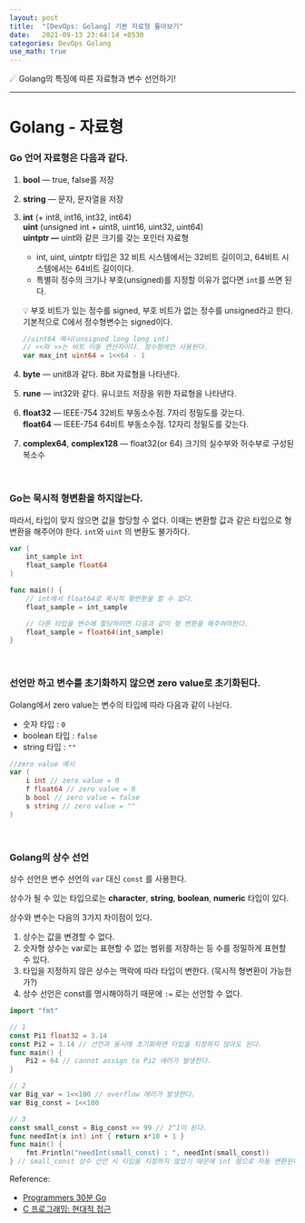 ```yaml
---
layout: post
title:  "[DevOps: Golang] 기본 자료형 톺아보기"
date:   2021-09-13 23:44:14 +0530
categories: DevOps Golang 
use_math: true
---
```

☄ Golang의 특징에 따른 자료형과 변수 선언하기!

_____________________________________



# Golang - 자료형

### Go 언어 자료형은 다음과 같다.

1. **bool** — true, false를 저장 
2. **string** — 문자, 문자열을 저장 
3. **int** (+ int8, int16, int32, int64) <br>
**uint** (unsigned int + uint8, uint16, uint32, uint64) <br>
**uintptr —** uint와 같은 크기를 갖는 포인터 자료형 <br>
   * int, uint, uintptr 타입은 32 비트 시스템에서는 32비트 길이이고, 64비트 시스템에서는 64비트 길이이다.
   * 특별히 정수의 크기나 부호(unsigned)를 지정할 이유가 없다면 `int`를 쓰면 된다.


    💡 부호 비트가 있는 정수를 signed, 부호 비트가 없는 정수를 unsigned라고 한다.
    기본적으로 C에서 정수형변수는 signed이다. <br>

    ```go
    //uint64 예시(unsigned long long int)
    // <<와 >>는 비트 이동 연산자이다. 정수형에만 사용된다.
    var max_int uint64 = 1<<64 - 1 
    ```


1. **byte** — unit8과 같다. 8bit 자료형을 나타낸다.
2. **rune** — int32와 같다. 유니코드 저장을 위한 자료형을 나타낸다. 
3. **float32** — IEEE-754 32비트 부동소수점. 7자리 정밀도를 갖는다. <br> **float64** — IEEE-754 64비트 부동소수점. 12자리 정밀도를 갖는다. 
4. **complex64**, **complex128** — float32(or 64) 크기의 실수부와 허수부로 구성된 복소수

    
<br>

### Go는 묵시적 형변환을 하지않는다.

따라서, 타입이 맞지 않으면 값을 할당할 수 없다. 이때는 변환할 값과 같은 타입으로 형 변환을 해주어야 한다. `int`와 `uint` 의 변환도 불가하다.

```go
var (
	int_sample int
	float_sample float64
)

func main() {
	// int에서 float64로 묵시적 형번환을 할 수 없다.
	float_sample = int_sample

	// 다른 타입을 변수에 할당하려면 다음과 같이 형 변환을 해주어야한다.
	float_sample = float64(int_sample)
}
```

<br>

### 선언만 하고 변수를 초기화하지 않으면 zero value로 초기화된다.

Golang에서 zero value는 변수의 타입에 따라 다음과 같이 나뉜다.

- 숫자 타입 : `0`
- boolean 타입 : `false`
- string 타입 : `""`

```go
//zero value 예시
var (
	i int // zero value = 0
	f float64 // zero value = 0
	b bool // zero value = false
	s string // zero value = ""
)
```

<br>

### Golang의 상수 선언

상수 선언은 변수 선언의 `var` 대신 `const` 를 사용한다.

상수가 될 수 있는 타입으로는 **character**, **string**, **boolean**, **numeric** 타입이 있다.

상수와 변수는 다음의 3가지 차이점이 있다.

1. 상수는 값을 변경할 수 없다.
2. 숫자형 상수는 var로는 표현할 수 없는 범위를 저장하는 등 수를 정밀하게 표현할 수 있다.
3. 타입을 지정하지 않은 상수는 맥락에 따라 타입이 변한다. (묵시적 형변환이 가능한가?)
4. 상수 선언은 const를 명시해야하기 때문에 `:=` 로는 선언할 수 없다.

```go
import "fmt"

// 1
const Pi1 float32 = 3.14
const Pi2 = 3.14 // 선언과 동시에 초기화하면 타입을 지정하지 않아도 된다.
func main() {
	Pi2 = 64 // cannot assign to Pi2 에러가 발생한다.
}

// 2
var Big_var = 1<<100 // overflow 에러가 발생한다.
var Big_const = 1<<100

// 3
const small_const = Big_const >> 99 // 2^1이 된다.
func needInt(x int) int { return x*10 + 1 }
func main() {
	fmt.Println("needInt(small_const) : ", needInt(small_const))
} // small_const 상수 선언 시 타입을 지정하지 않았기 때문에 int 형으로 자동 변환된다.
```

Reference: 

- [Programmers 30분 Go](https://programmers.co.kr/learn/courses/13)
- [C 프로그래밍: 현대적 접근](https://wikidocs.net/26940)